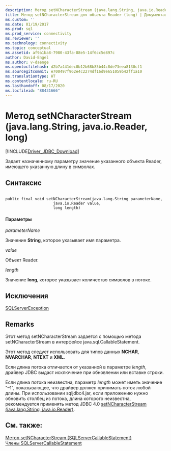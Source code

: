 ```yaml
---
description: Метод setNCharacterStream (java.lang.String, java.io.Reader, long)
title: Метод setNCharacterStream для объекта Reader (long) | Документация Майкрософт
ms.custom: ''
ms.date: 01/19/2017
ms.prod: sql
ms.prod_service: connectivity
ms.reviewer: ''
ms.technology: connectivity
ms.topic: conceptual
ms.assetid: af9a1ba8-7980-43fa-88e5-14f6cc5e897c
author: David-Engel
ms.author: v-daenge
ms.openlocfilehash: d2b7a441dec0b12b68b85b44c8de73eea8130cf1
ms.sourcegitcommit: e700497f962e4c2274df16d9e651059b42ff1a10
ms.translationtype: HT
ms.contentlocale: ru-RU
ms.lasthandoff: 08/17/2020
ms.locfileid: "88431666"
---
```

# <a name="setncharacterstream-method-javalangstring-javaioreader-long"></a>Метод setNCharacterStream (java.lang.String, java.io.Reader, long)
[!INCLUDE[Driver_JDBC_Download](../../../includes/driver_jdbc_download.md)]

  Задает назначенному параметру значение указанного объекта Reader, имеющего указанную длину в символах.  
  
## <a name="syntax"></a>Синтаксис  
  
```  
  
public final void setNCharacterStream(java.lang.String parameterName,  
                     java.io.Reader value,  
                     long length)  
```  
  
#### <a name="parameters"></a>Параметры  
 *parameterName*  
  
 Значение **String**, которое указывает имя параметра.  
  
 *value*  
  
 Объект Reader.  
  
 *length*  
  
 Значение **long**, которое указывает количество символов в потоке.  
  
## <a name="exceptions"></a>Исключения  
 [SQLServerException](../../../connect/jdbc/reference/sqlserverexception-class.md)  
  
## <a name="remarks"></a>Remarks  
 Этот метод setNCharacterStream задается с помощью метода setNCharacterStream в интерфейсе java.sql.CallableStatement.  
  
 Этот метод следует использовать для типов данных **NCHAR**, **NVARCHAR**, **NTEXT** и **XML**.  
  
 Если длина потока отличается от указанной в параметре *length*, драйвер JDBC выдаст исключение при обновлении или вставке строки.  
  
 Если длина потока неизвестна, параметр *length* может иметь значение "–1", показывающее, что драйвер должен принимать поток любой длины. При использовании sqljdbc4.jar, если приложению нужно обновить столбец из потока, длина которого неизвестна, рекомендуется применять метод JDBC 4.0 [setNCharacterStream (java.lang.String, java.io.Reader)](../../../connect/jdbc/reference/setncharacterstream-method-java-lang-string-java-io-reader.md).  
  
## <a name="see-also"></a>См. также:  
 [Метод setNCharacterStream (SQLServerCallableStatement)](../../../connect/jdbc/reference/setncharacterstream-method-sqlservercallablestatement.md)   
 [Члены SQLServerCallableStatement](../../../connect/jdbc/reference/sqlservercallablestatement-members.md)  
  
  
